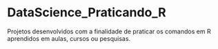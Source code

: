 # DataScience_Praticando_R
Projetos desenvolvidos com a finalidade de praticar os comandos em R aprendidos em aulas, cursos ou pesquisas.
